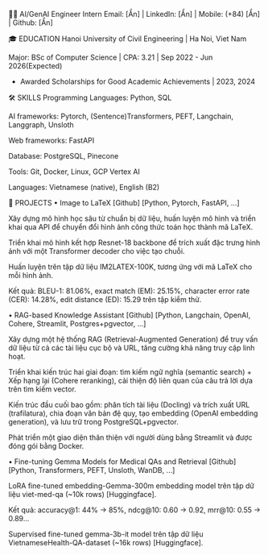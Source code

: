 🧑‍💻 AI/GenAI Engineer Intern
Email: [Ẩn] | LinkedIn: [Ẩn] | Mobile: (+84) [Ẩn] | Github: [Ẩn]

🎓 EDUCATION
Hanoi University of Civil Engineering | Ha Noi, Viet Nam

Major: BSc of Computer Science | CPA: 3.21 | Sep 2022 - Jun 2026(Expected)

- Awarded Scholarships for Good Academic Achievements | 2023, 2024

🛠️ SKILLS
Programming Languages: Python, SQL

AI frameworks: Pytorch, (Sentence)Transformers, PEFT, Langchain, Langgraph, Unsloth

Web frameworks: FastAPI

Database: PostgreSQL, Pinecone

Tools: Git, Docker, Linux, GCP Vertex AI

Languages: Vietnamese (native), English (B2)

📝 PROJECTS
• Image to LaTeX [Github]
[Python, Pytorch, FastAPI, ...]

Xây dựng mô hình học sâu từ chuẩn bị dữ liệu, huấn luyện mô hình và triển khai qua API để chuyển đổi hình ảnh công thức toán học thành mã LaTeX.

Triển khai mô hình kết hợp Resnet-18 backbone để trích xuất đặc trưng hình ảnh với một Transformer decoder cho việc tạo chuỗi.

Huấn luyện trên tập dữ liệu IM2LATEX-100K, tương ứng với mã LaTeX cho mỗi hình ảnh.

Kết quả: BLEU-1: 81.06%, exact match (EM): 25.15%, character error rate (CER): 14.28%, edit distance (ED): 15.29 trên tập kiểm thử.

• RAG-based Knowledge Assistant [Github]
[Python, Langchain, OpenAI, Cohere, Streamlit, Postgres+pgvector, ...]

Xây dựng một hệ thống RAG (Retrieval-Augmented Generation) để truy vấn dữ liệu từ cả các tài liệu cục bộ và URL, tăng cường khả năng truy cập linh hoạt.

Triển khai kiến trúc hai giai đoạn: tìm kiếm ngữ nghĩa (semantic search) + Xếp hạng lại (Cohere reranking), cải thiện độ liên quan của câu trả lời dựa trên tìm kiếm vector.

Kiến trúc đầu cuối bao gồm: phân tích tài liệu (Docling) và trích xuất URL (trafilatura), chia đoạn văn bản đệ quy, tạo embedding (OpenAI embedding generation), và lưu trữ trong PostgreSQL+pgvector.

Phát triển một giao diện thân thiện với người dùng bằng Streamlit và được đóng gói bằng Docker.

• Fine-tuning Gemma Models for Medical QAs and Retrieval [Github]
[Python, Transformers, PEFT, Unsloth, WanDB, ...]

LoRA fine-tuned embedding-Gemma-300m embedding model trên tập dữ liệu viet-med-qa (~10k rows) [Huggingface].

Kết quả: accuracy@1: 44% -> 85%, ndcg@10: 0.60 -> 0.92, mrr@10: 0.55 -> 0.89...

Supervised fine-tuned gemma-3b-it model trên tập dữ liệu VietnameseHealth-QA-dataset (~16k rows) [Huggingface].